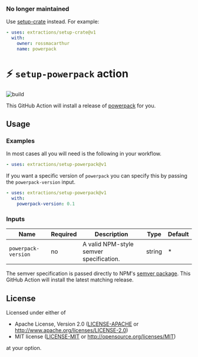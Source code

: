 ### No longer maintained

Use [setup-crate](https://github.com/extractions/setup-crate) instead. For
example:

```yaml
- uses: extractions/setup-crate@v1
  with:
    owner: rossmacarthur
    name: powerpack
```

# ⚡ `setup-powerpack` action

![build](https://img.shields.io/github/workflow/status/extractions/setup-powerpack/build)

This GitHub Action will install a release of
[powerpack](https://github.com/rossmacarthur/powerpack) for you.

## Usage

### Examples

In most cases all you will need is the following in your workflow.

```yaml
- uses: extractions/setup-powerpack@v1
```

If you want a specific version of `powerpack` you can specify this by passing the
`powerpack-version` input.

```yaml
- uses: extractions/setup-powerpack@v1
  with:
    powerpack-version: 0.1
```

### Inputs

| Name                | Required | Description                             | Type   | Default |
| ------------------- | -------- | --------------------------------------- | ------ | ------- |
| `powerpack-version` | no       | A valid NPM-style semver specification. | string | *       |

The semver specification is passed directly to NPM's [semver
package](https://www.npmjs.com/package/semver). This GitHub Action will install
the latest matching release.

## License

Licensed under either of

- Apache License, Version 2.0 ([LICENSE-APACHE](LICENSE-APACHE) or
   http://www.apache.org/licenses/LICENSE-2.0)
- MIT license ([LICENSE-MIT](LICENSE-MIT) or http://opensource.org/licenses/MIT)

at your option.
